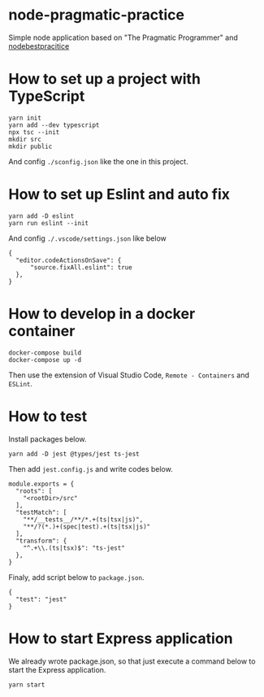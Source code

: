 # node-pragmatic-practice
Simple node application based on "The Pragmatic Programmer" and [nodebestpracitice](https://github.com/goldbergyoni/nodebestpractices)

# How to set up a project with TypeScript

```
yarn init
yarn add --dev typescript
npx tsc --init
mkdir src
mkdir public
```

And config `./sconfig.json` like the one in this project.

# How to set up Eslint and auto fix

```
yarn add -D eslint
yarn run eslint --init
```

And config `./.vscode/settings.json` like below

```
{
  "editor.codeActionsOnSave": {
      "source.fixAll.eslint": true
  },
}
```

# How to develop in a docker container

```
docker-compose build
docker-compose up -d
```

Then use the extension of Visual Studio Code, `Remote - Containers` and `ESLint`.

# How to test

Install packages below.

```
yarn add -D jest @types/jest ts-jest
```

Then add `jest.config.js` and write codes below.

```
module.exports = {
  "roots": [
    "<rootDir>/src"
  ],
  "testMatch": [
    "**/__tests__/**/*.+(ts|tsx|js)",
    "**/?(*.)+(spec|test).+(ts|tsx|js)"
  ],
  "transform": {
    "^.+\\.(ts|tsx)$": "ts-jest"
  },
}
```

Finaly, add script below to `package.json`.

```
{
  "test": "jest"
}
```

# How to start Express application

We already wrote package.json, so that just execute a command below to start the Express application.  

```
yarn start
```

